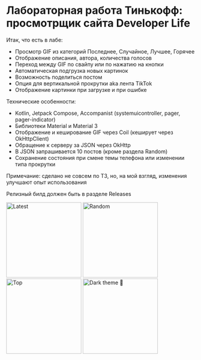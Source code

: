 # Лабораторная работа Тинькофф: просмотрщик сайта Developer Life

Итак, что есть в лабе:

* Просмотр GIF из категорий Последнее, Случайное, Лучшее, Горячее
* Отображение описания, автора, количества голосов
* Переход между GIF по свайпу или по нажатию на кнопки
* Автоматическая подгрузка новых картинок
* Возможность поделиться постом
* Опция для вертикальной прокрутки aka лента TikTok
* Отображение картинки при загрузке и при ошибке

Технические особенности:

* Kotlin, Jetpack Compose, Accompanist (systemuicontroller, pager, pager-indicator)
* Библиотеки Material и Material 3
* Отображение и кеширование GIF через Coil (кеширует через OkHttpClient)
* Обращение к серверу за JSON через OkHttp
* В JSON запрашивается 10 постов (кроме раздела Random)
* Сохранение состояния при смене темы телефона или изменении типа прокрутки

Примечание: сделано не совсем по ТЗ, но, на мой взгляд, изменения улучшают опыт использования

Релизный билд должен быть в разделе Releases

<img src="https://telegra.ph/file/980cbd194e0a9eede7a61.png" alt="Latest" width="200"/>
<img src="https://telegra.ph/file/4dede6746871b37b9e37b.png" alt="Random" width="200"/>
<img src="https://telegra.ph/file/6f562fd24d7ef2cc00b76.png" alt="Top" width="200"/>
<img src="https://telegra.ph/file/4de75a6e179017338133f.png" alt="Dark theme 🌚" width="200"/>

